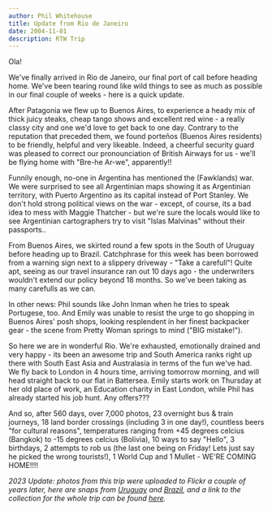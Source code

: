 ```yaml
---
author: Phil Whitehouse
title: Update from Rio de Janeiro
date: 2004-11-01
description: RTW Trip
---
```


Ola!

We've finally arrived in Rio de Janeiro, our final port of call before heading home. We've been tearing round like wild things to see as much as possible in our final couple of weeks - here is a quick update.

After Patagonia we flew up to Buenos Aires, to experience a heady mix of thick juicy steaks, cheap tango shows and excellent red wine - a really classy city and one we'd love to get back to one day. Contrary to the reputation that preceded them, we found porteños (Buenos Aires residents) to be friendly, helpful and very likeable. Indeed, a cheerful security guard was pleased to correct our pronounciation of British Airways for us - we'll be flying home with "Bre-he Ar-we", apparently!!

Funnily enough, no-one in Argentina has mentioned the (Fawklands) war. We were surprised to see all Argentinian maps showing it as Argentinian territory, with Puerto Argentino as its capital instead of Port Stanley. We don't hold strong political views on the war - except, of course, its a bad idea to mess with Maggie Thatcher - but we're sure the locals would like to see Argentinian cartographers try to visit "Islas Malvinas" without their passports..

From Buenos Aires, we skirted round a few spots in the South of Uruguay before heading up to Brazil. Catchphrase for this week has been borrowed from a warning sign next to a slippery driveway - "Take a carefull"! Quite apt, seeing as our travel insurance ran out 10 days ago - the underwriters wouldn't extend our policy beyond 18 months. So we've been taking as many carefulls as we can.

In other news: Phil sounds like John Inman when he tries to speak Portugese, too. And Emily was unable to resist the urge to go shopping in Buenos Aires' posh shops, looking resplendent in her finest backpacker gear - the scene from Pretty Woman springs to mind ("BIG mistake!").

So here we are in wonderful Rio. We're exhausted, emotionally drained and very happy - its been an awesome trip and South America ranks right up there with South East Asia and Australasia in terms of the fun we've had. We fly back to London in 4 hours time, arriving tomorrow morning, and will head straight back to our flat in Battersea. Emily starts work on Thursday at her old place of work, an Education charity in East London, while Phil has already started his job hunt. Any offers???

And so, after 560 days, over 7,000 photos, 23 overnight bus & train journeys, 18 land border crossings (including 3 in one day!), countless beers "for cultural reasons", temperatures ranging from +45 degrees celcius (Bangkok) to -15 degrees celcius (Bolivia), 10 ways to say "Hello", 3 birthdays, 2 attempts to rob us (the last one being on Friday! Lets just say he picked the wrong tourists!), 1 World Cup and 1 Mullet - WE'RE COMING HOME!!!!

_2023 Update: photos from this trip were uploaded to Flickr a couple of years later, here are snaps from [Uruguay](https://www.flickr.com/photos/philliecasablanca/sets/72157603253877688/) and [Brazil](https://www.flickr.com/photos/philliecasablanca/sets/72157603258052679/), and a link to the collection for the whole trip can be found [here](https://www.flickr.com/photos/philliecasablanca/collections/72157603189229392/)._
